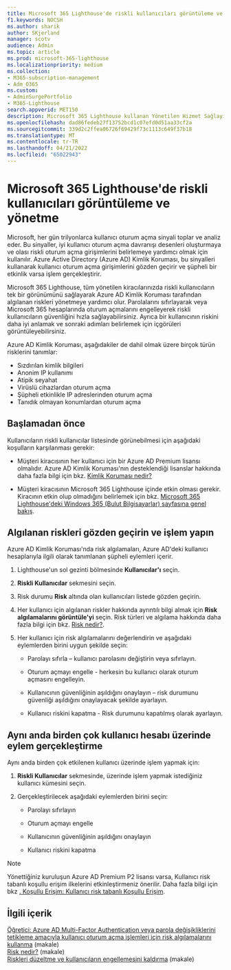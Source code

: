 ```yaml
---
title: Microsoft 365 Lighthouse'de riskli kullanıcıları görüntüleme ve yönetme
f1.keywords: NOCSH
ms.author: sharik
author: SKjerland
manager: scotv
audience: Admin
ms.topic: article
ms.prod: microsoft-365-lighthouse
ms.localizationpriority: medium
ms.collection:
- M365-subscription-management
- Adm_O365
ms.custom:
- AdminSurgePortfolio
- M365-Lighthouse
search.appverid: MET150
description: Microsoft 365 Lighthouse kullanan Yönetilen Hizmet Sağlayıcıları (MSP) için riskli kullanıcıları görüntülemeyi ve yönetmeyi öğrenin.
ms.openlocfilehash: dad86fedeb27f13752bcd1c07efd0d51aa33cf2a
ms.sourcegitcommit: 339d2c2ffea06726f69429f73c1113c649f37b18
ms.translationtype: MT
ms.contentlocale: tr-TR
ms.lasthandoff: 04/21/2022
ms.locfileid: "65022943"
---
```

# <a name="view-and-manage-risky-users-in-microsoft-365-lighthouse"></a>Microsoft 365 Lighthouse'de riskli kullanıcıları görüntüleme ve yönetme

Microsoft, her gün trilyonlarca kullanıcı oturum açma sinyali toplar ve analiz eder. Bu sinyaller, iyi kullanıcı oturum açma davranışı desenleri oluşturmaya ve olası riskli oturum açma girişimlerini belirlemeye yardımcı olmak için kullanılır. Azure Active Directory (Azure AD) Kimlik Koruması, bu sinyalleri kullanarak kullanıcı oturum açma girişimlerini gözden geçirir ve şüpheli bir etkinlik varsa işlem gerçekleştirir.

Microsoft 365 Lighthouse, tüm yönetilen kiracılarınızda riskli kullanıcıların tek bir görünümünü sağlayarak Azure AD Kimlik Koruması tarafından algılanan riskleri yönetmeye yardımcı olur. Parolalarını sıfırlayarak veya Microsoft 365 hesaplarında oturum açmalarını engelleyerek riskli kullanıcıların güvenliğini hızla sağlayabilirsiniz. Ayrıca bir kullanıcının riskini daha iyi anlamak ve sonraki adımları belirlemek için içgörüleri görüntüleyebilirsiniz.

Azure AD Kimlik Koruması, aşağıdakiler de dahil olmak üzere birçok türün risklerini tanımlar:

- Sızdırılan kimlik bilgileri
- Anonim IP kullanımı
- Atipik seyahat
- Virüslü cihazlardan oturum açma
- Şüpheli etkinlikle IP adreslerinden oturum açma
- Tanıdık olmayan konumlardan oturum açma

## <a name="before-you-begin"></a>Başlamadan önce

Kullanıcıların riskli kullanıcılar listesinde görünebilmesi için aşağıdaki koşulların karşılanması gerekir:

- Müşteri kiracısının her kullanıcı için bir Azure AD Premium lisansı olmalıdır. Azure AD Kimlik Koruması'nın desteklendiği lisanslar hakkında daha fazla bilgi için bkz. [Kimlik Koruması nedir?](/azure/active-directory/identity-protection/overview-identity-protection)

- Müşteri kiracısının Microsoft 365 Lighthouse içinde etkin olması gerekir. Kiracının etkin olup olmadığını belirlemek için bkz. [Microsoft 365 Lighthouse'deki Windows 365 (Bulut Bilgisayarlar) sayfasına genel bakış](m365-lighthouse-tenant-list-overview.md).

## <a name="review-detected-risks-and-take-action"></a>Algılanan riskleri gözden geçirin ve işlem yapın

Azure AD Kimlik Koruması'nda risk algılamaları, Azure AD'deki kullanıcı hesaplarıyla ilgili olarak tanımlanan şüpheli eylemleri içerir.

1. Lighthouse'un sol gezinti bölmesinde **Kullanıcılar'ı** seçin.

2. **Riskli Kullanıcılar** sekmesini seçin.

3. Risk durumu **Risk** altında olan kullanıcıları listede gözden geçirin.

4. Her kullanıcı için algılanan riskler hakkında ayrıntılı bilgi almak için **Risk algılamalarını görüntüle'yi** seçin. Risk türleri ve algılama hakkında daha fazla bilgi için bkz. [Risk nedir?](/azure/active-directory/identity-protection/concept-identity-protection-risks).

5. Her kullanıcı için risk algılamalarını değerlendirin ve aşağıdaki eylemlerden birini uygun şekilde seçin:

    - Parolayı sıfırla – kullanıcı parolasını değiştirin veya sıfırlayın.

    - Oturum açmayı engelle - herkesin bu kullanıcı olarak oturum açmasını engelleyin.

    - Kullanıcının güvenliğinin aşıldığını onaylayın – risk durumunu güvenliği aşıldığını onaylayacak şekilde ayarlayın.

    - Kullanıcı riskini kapatma - Risk durumunu kapatılmış olarak ayarlayın.

## <a name="take-action-on-multiple-user-accounts-at-once"></a>Aynı anda birden çok kullanıcı hesabı üzerinde eylem gerçekleştirme

Aynı anda birden çok etkilenen kullanıcı üzerinde işlem yapmak için:

1. **Riskli Kullanıcılar** sekmesinde, üzerinde işlem yapmak istediğiniz kullanıcı kümesini seçin.

2. Gerçekleştirilecek aşağıdaki eylemlerden birini seçin:

    - Parolayı sıfırlayın

    - Oturum açmayı engelle

    - Kullanıcının güvenliğinin aşıldığını onaylayın

    - Kullanıcı riskini kapatma

> [!NOTE]
> Yönettiğiniz kuruluşun Azure AD Premium P2 lisansı varsa, Kullanıcı risk tabanlı koşullu erişim ilkelerini etkinleştirmeniz önerilir. Daha fazla bilgi için bkz [. Koşullu Erişim: Kullanıcı risk tabanlı Koşullu Erişim](/azure/active-directory/conditional-access/howto-conditional-access-policy-risk-user).

## <a name="related-content"></a>İlgili içerik
[Öğretici: Azure AD Multi-Factor Authentication veya parola değişikliklerini tetikleme amacıyla kullanıcı oturum açma işlemleri için risk algılamalarını kullanma](/azure/active-directory/authentication/tutorial-risk-based-sspr-mfa) (makale)\
[Risk nedir?](/azure/active-directory/identity-protection/concept-identity-protection-risks) (makale) \
[Riskleri düzeltme ve kullanıcıların engellemesini kaldırma](/azure/active-directory/identity-protection/howto-identity-protection-remediate-unblock) (makale)
